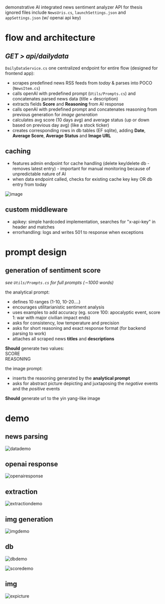 demonstrative AI integrated news sentiment analyzer API for thesis\
ignored files include `NewsUris.cs`, `launchSettings.json` and `appSettings.json` (w/ openai api key)

# flow and architecture
## _GET > api/dailydata_
`DailyDataService.cs`
one centralized endpoint for entire flow (designed for frontend app):

- scrapes predefined news RSS feeds from _today_ & parses into POCO (`NewsItem.cs`)
- calls openAI with predefined prompt (`Utils/Prompts.cs`) and concatenates parsed news data (title + description)
- extracts fields **Score** and **Reasoning** from AI response
- calls openAI with predefined prompt and concatenates reasoning from previous generation for _image generation_
- calculates avg score (10 days avg) and average status (up or down based on previous day avg) (like a stock ticker)
- creates corresponding rows in db tables (EF sqlite), adding **Date**, **Average Score**, **Average Status** and **Image URL**

## caching
- features admin endpoint for cache handling (delete key/delete db - removes latest entry) - important for manual monitoring because of unpredictable nature of AI
- when data endpoint called, checks for existing cache key key OR db entry from today

![image](https://github.com/user-attachments/assets/7a1666a7-ebe0-4d77-8b8a-ce0827c57f84)


## custom middleware
- apikey: simple hardcoded implementation, searches for "x-api-key" in header and matches
- errorhandling: logs and writes 501 to response when exceptions

# prompt design
## generation of sentiment score
_see `Utils/Prompts.cs` for full prompts (∼1000 words)_

the analytical prompt:
- defines 10 ranges (1-10, 10-20....)
- encourages utilitarianistic sentiment analysis
- uses examples to add accuracy (eg. score 100: apocalyptic event, score 1: war with major civilian impact ends)
- asks for consistency, low temperature and precision
- asks for short reasoning and exact response format (for backend parsing to work)
- attaches all scraped news **titles** and **descriptions**

**Should** generate two values:\
  SCORE\
  REASONING

the image prompt:
- inserts the reasoning generated by the **analytical prompt**
- asks for abstract picture depicting and juxtaposing the _negative_ events and the _positive_ events

**Should** generate url to the yin yang-like image

# demo
## news parsing
![datademo](https://github.com/user-attachments/assets/c7ff7add-294a-4ac1-925f-0a6779010d21)

## openai response
![openairesponse](https://github.com/user-attachments/assets/dc62a619-2cfb-4f29-9376-a7f505988d43)

## extraction
![extractiondemo](https://github.com/user-attachments/assets/4156ca5e-ee1b-470c-98d6-75d6ff41ef01)

## img generation
![imgdemo](https://github.com/user-attachments/assets/512f0149-97b0-4ae9-8748-ad93e65594d2)

## db
![dbdemo](https://github.com/user-attachments/assets/d4c4c264-b31d-4a72-93b3-4b3e0332c457)

![scoredemo](https://github.com/user-attachments/assets/967c7a71-f864-41c8-8266-282a2e416ff0)

## img
![expicture](https://github.com/user-attachments/assets/f235ea83-2be6-4a96-8080-0e829a805fe0)



